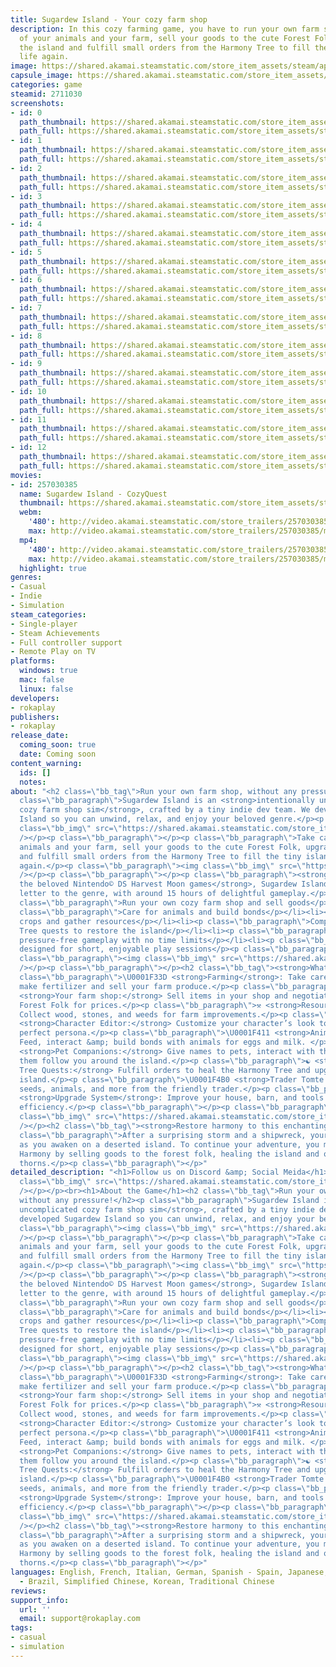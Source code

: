 ```yaml
---
title: Sugardew Island - Your cozy farm shop
description: In this cozy farming game, you have to run your own farm shop. Take care
  of your animals and your farm, sell your goods to the cute Forest Folk, upgrade
  the island and fulfill small orders from the Harmony Tree to fill the island with
  life again.
image: https://shared.akamai.steamstatic.com/store_item_assets/steam/apps/2711030/header.jpg?t=1732291719
capsule_image: https://shared.akamai.steamstatic.com/store_item_assets/steam/apps/2711030/capsule_231x87.jpg?t=1732291719
categories: game
steamid: 2711030
screenshots:
- id: 0
  path_thumbnail: https://shared.akamai.steamstatic.com/store_item_assets/steam/apps/2711030/ss_46c481a94cd0d2f2f7837737c22aa9e5957900dd.600x338.jpg?t=1732291719
  path_full: https://shared.akamai.steamstatic.com/store_item_assets/steam/apps/2711030/ss_46c481a94cd0d2f2f7837737c22aa9e5957900dd.1920x1080.jpg?t=1732291719
- id: 1
  path_thumbnail: https://shared.akamai.steamstatic.com/store_item_assets/steam/apps/2711030/ss_a79ef9517486b40687acc2616d7e78ad307569ec.600x338.jpg?t=1732291719
  path_full: https://shared.akamai.steamstatic.com/store_item_assets/steam/apps/2711030/ss_a79ef9517486b40687acc2616d7e78ad307569ec.1920x1080.jpg?t=1732291719
- id: 2
  path_thumbnail: https://shared.akamai.steamstatic.com/store_item_assets/steam/apps/2711030/ss_34c748440a909656326d3bb671ae98f2e73dfcc5.600x338.jpg?t=1732291719
  path_full: https://shared.akamai.steamstatic.com/store_item_assets/steam/apps/2711030/ss_34c748440a909656326d3bb671ae98f2e73dfcc5.1920x1080.jpg?t=1732291719
- id: 3
  path_thumbnail: https://shared.akamai.steamstatic.com/store_item_assets/steam/apps/2711030/ss_cbccaca746fd76944cc2ad37fb94a1dd0fed8eeb.600x338.jpg?t=1732291719
  path_full: https://shared.akamai.steamstatic.com/store_item_assets/steam/apps/2711030/ss_cbccaca746fd76944cc2ad37fb94a1dd0fed8eeb.1920x1080.jpg?t=1732291719
- id: 4
  path_thumbnail: https://shared.akamai.steamstatic.com/store_item_assets/steam/apps/2711030/ss_ce4db7e9f95135ce17455e3f5b6f69f5372e37a6.600x338.jpg?t=1732291719
  path_full: https://shared.akamai.steamstatic.com/store_item_assets/steam/apps/2711030/ss_ce4db7e9f95135ce17455e3f5b6f69f5372e37a6.1920x1080.jpg?t=1732291719
- id: 5
  path_thumbnail: https://shared.akamai.steamstatic.com/store_item_assets/steam/apps/2711030/ss_a59c30bd94797c75e57e5457a45477f6c41c1316.600x338.jpg?t=1732291719
  path_full: https://shared.akamai.steamstatic.com/store_item_assets/steam/apps/2711030/ss_a59c30bd94797c75e57e5457a45477f6c41c1316.1920x1080.jpg?t=1732291719
- id: 6
  path_thumbnail: https://shared.akamai.steamstatic.com/store_item_assets/steam/apps/2711030/ss_fa29899ca39a89ad30ab873de4514c2be0a505aa.600x338.jpg?t=1732291719
  path_full: https://shared.akamai.steamstatic.com/store_item_assets/steam/apps/2711030/ss_fa29899ca39a89ad30ab873de4514c2be0a505aa.1920x1080.jpg?t=1732291719
- id: 7
  path_thumbnail: https://shared.akamai.steamstatic.com/store_item_assets/steam/apps/2711030/ss_34fe8719ef656db1e6404ef16775530f99e2e274.600x338.jpg?t=1732291719
  path_full: https://shared.akamai.steamstatic.com/store_item_assets/steam/apps/2711030/ss_34fe8719ef656db1e6404ef16775530f99e2e274.1920x1080.jpg?t=1732291719
- id: 8
  path_thumbnail: https://shared.akamai.steamstatic.com/store_item_assets/steam/apps/2711030/ss_43cbfadd873ace68b1379f595248cb37d16e96b2.600x338.jpg?t=1732291719
  path_full: https://shared.akamai.steamstatic.com/store_item_assets/steam/apps/2711030/ss_43cbfadd873ace68b1379f595248cb37d16e96b2.1920x1080.jpg?t=1732291719
- id: 9
  path_thumbnail: https://shared.akamai.steamstatic.com/store_item_assets/steam/apps/2711030/ss_cf34a0b9c354bb85f0130b2a80dabde0f3a66179.600x338.jpg?t=1732291719
  path_full: https://shared.akamai.steamstatic.com/store_item_assets/steam/apps/2711030/ss_cf34a0b9c354bb85f0130b2a80dabde0f3a66179.1920x1080.jpg?t=1732291719
- id: 10
  path_thumbnail: https://shared.akamai.steamstatic.com/store_item_assets/steam/apps/2711030/ss_945ad3055e455d9c604387b58490fd7727a6fadc.600x338.jpg?t=1732291719
  path_full: https://shared.akamai.steamstatic.com/store_item_assets/steam/apps/2711030/ss_945ad3055e455d9c604387b58490fd7727a6fadc.1920x1080.jpg?t=1732291719
- id: 11
  path_thumbnail: https://shared.akamai.steamstatic.com/store_item_assets/steam/apps/2711030/ss_dd53a64d50826c9d2c97b0f56c67023aed0e7b13.600x338.jpg?t=1732291719
  path_full: https://shared.akamai.steamstatic.com/store_item_assets/steam/apps/2711030/ss_dd53a64d50826c9d2c97b0f56c67023aed0e7b13.1920x1080.jpg?t=1732291719
- id: 12
  path_thumbnail: https://shared.akamai.steamstatic.com/store_item_assets/steam/apps/2711030/ss_742bf4351d5b3effc523042b5d07554fa13e1f3c.600x338.jpg?t=1732291719
  path_full: https://shared.akamai.steamstatic.com/store_item_assets/steam/apps/2711030/ss_742bf4351d5b3effc523042b5d07554fa13e1f3c.1920x1080.jpg?t=1732291719
movies:
- id: 257030385
  name: Sugardew Island - CozyQuest
  thumbnail: https://shared.akamai.steamstatic.com/store_item_assets/steam/apps/257030385/24946e81bdf4f40831da87d2c1a8eb5cb54984fb/movie_600x337.jpg?t=1731585363
  webm:
    '480': http://video.akamai.steamstatic.com/store_trailers/257030385/movie480_vp9.webm?t=1731585363
    max: http://video.akamai.steamstatic.com/store_trailers/257030385/movie_max_vp9.webm?t=1731585363
  mp4:
    '480': http://video.akamai.steamstatic.com/store_trailers/257030385/movie480.mp4?t=1731585363
    max: http://video.akamai.steamstatic.com/store_trailers/257030385/movie_max.mp4?t=1731585363
  highlight: true
genres:
- Casual
- Indie
- Simulation
steam_categories:
- Single-player
- Steam Achievements
- Full controller support
- Remote Play on TV
platforms:
  windows: true
  mac: false
  linux: false
developers:
- rokaplay
publishers:
- rokaplay
release_date:
  coming_soon: true
  date: Coming soon
content_warning:
  ids: []
  notes:
about: "<h2 class=\"bb_tag\">Run your own farm shop, without any pressure!</h2><p
  class=\"bb_paragraph\">Sugardew Island is an <strong>intentionally uncomplicated
  cozy farm shop sim</strong>, crafted by a tiny indie dev team. We developed Sugardew
  Island so you can unwind, relax, and enjoy your beloved genre.</p><p class=\"bb_paragraph\"><img
  class=\"bb_img\" src=\"https://shared.akamai.steamstatic.com/store_item_assets/steam/apps/2711030/extras/SDI_Supercut2.gif?t=1732291719\"
  /></p><p class=\"bb_paragraph\"></p><p class=\"bb_paragraph\">Take care of your
  animals and your farm, sell your goods to the cute Forest Folk, upgrade your farm
  and fulfill small orders from the Harmony Tree to fill the tiny island with life
  again.</p><p class=\"bb_paragraph\"><img class=\"bb_img\" src=\"https://shared.akamai.steamstatic.com/store_item_assets/steam/apps/2711030/extras/SDI_Keyfeatures.jpg?t=1732291719\"
  /></p><p class=\"bb_paragraph\"></p><p class=\"bb_paragraph\"><strong>Inspired by
  the beloved Nintendo© DS Harvest Moon games</strong>, Sugardew Island is our love
  letter to the genre, with around 15 hours of delightful gameplay.</p><ul class=\"bb_ul\"><li><p
  class=\"bb_paragraph\">Run your own cozy farm shop and sell goods</p></li><li><p
  class=\"bb_paragraph\">Care for animals and build bonds</p></li><li><p class=\"bb_paragraph\">Grow
  crops and gather resources</p></li><li><p class=\"bb_paragraph\">Complete Harmony
  Tree quests to restore the island</p></li><li><p class=\"bb_paragraph\">Relaxing,
  pressure-free gameplay with no time limits</p></li><li><p class=\"bb_paragraph\">Also
  designed for short, enjoyable play sessions</p><p class=\"bb_paragraph\"></p></li></ul><p
  class=\"bb_paragraph\"><img class=\"bb_img\" src=\"https://shared.akamai.steamstatic.com/store_item_assets/steam/apps/2711030/extras/SDI_Shop5.gif?t=1732291719\"
  /></p><p class=\"bb_paragraph\"></p><h2 class=\"bb_tag\"><strong>What can you expect?</strong></h2><p
  class=\"bb_paragraph\">\U0001F33D <strong>Farming</strong>: Take care of your plants,
  make fertilizer and sell your farm produce.</p><p class=\"bb_paragraph\">\U0001F6D2
  <strong>Your farm shop:</strong> Sell items in your shop and negotiate with the
  Forest Folk for prices.</p><p class=\"bb_paragraph\">⚒️ <strong>Resource Gathering:</strong>
  Collect wood, stones, and weeds for farm improvements.</p><p class=\"bb_paragraph\">\U0001F9D1‍\U0001F3A8
  <strong>Character Editor:</strong> Customize your character’s look to create your
  perfect persona.</p><p class=\"bb_paragraph\">\U0001F411 <strong>Animals:</strong>
  Feed, interact &amp; build bonds with animals for eggs and milk. </p><p class=\"bb_paragraph\">\U0001F408
  <strong>Pet Companions:</strong> Give names to pets, interact with them, and let
  them follow you around the island.</p><p class=\"bb_paragraph\">☯️ <strong>Harmony
  Tree Quests:</strong> Fulfill orders to heal the Harmony Tree and upgrade the small
  island.</p><p class=\"bb_paragraph\">\U0001F4B0 <strong>Trader Tomte:</strong> Purchase
  seeds, animals, and more from the friendly trader.</p><p class=\"bb_paragraph\">\U0001F477\U0001F3FD‍♂️
  <strong>Upgrade System</strong>: Improve your house, barn, and tools to enhance
  efficiency.</p><p class=\"bb_paragraph\"></p><p class=\"bb_paragraph\"></p><p class=\"bb_paragraph\"><img
  class=\"bb_img\" src=\"https://shared.akamai.steamstatic.com/store_item_assets/steam/apps/2711030/extras/SDI_farm1.gif?t=1732291719\"
  /></p><h2 class=\"bb_tag\"><strong>Restore harmony to this enchanting world!</strong></h2><p
  class=\"bb_paragraph\">After a surprising storm and a shipwreck, your journey begins
  as you awaken on a deserted island. To continue your adventure, you must collect
  Harmony by selling goods to the forest folk, healing the island and overcoming the
  thorns.</p><p class=\"bb_paragraph\"></p>"
detailed_description: "<h1>Follow us on Discord &amp; Social Meida</h1><p><p class=\"bb_paragraph\"><img
  class=\"bb_img\" src=\"https://shared.akamai.steamstatic.com/store_item_assets/steam/apps/2711030/extras/SDI_Linktree_Image.jpg?t=1732291719\"
  /></p></p><br><h1>About the Game</h1><h2 class=\"bb_tag\">Run your own farm shop,
  without any pressure!</h2><p class=\"bb_paragraph\">Sugardew Island is an <strong>intentionally
  uncomplicated cozy farm shop sim</strong>, crafted by a tiny indie dev team. We
  developed Sugardew Island so you can unwind, relax, and enjoy your beloved genre.</p><p
  class=\"bb_paragraph\"><img class=\"bb_img\" src=\"https://shared.akamai.steamstatic.com/store_item_assets/steam/apps/2711030/extras/SDI_Supercut2.gif?t=1732291719\"
  /></p><p class=\"bb_paragraph\"></p><p class=\"bb_paragraph\">Take care of your
  animals and your farm, sell your goods to the cute Forest Folk, upgrade your farm
  and fulfill small orders from the Harmony Tree to fill the tiny island with life
  again.</p><p class=\"bb_paragraph\"><img class=\"bb_img\" src=\"https://shared.akamai.steamstatic.com/store_item_assets/steam/apps/2711030/extras/SDI_Keyfeatures.jpg?t=1732291719\"
  /></p><p class=\"bb_paragraph\"></p><p class=\"bb_paragraph\"><strong>Inspired by
  the beloved Nintendo© DS Harvest Moon games</strong>, Sugardew Island is our love
  letter to the genre, with around 15 hours of delightful gameplay.</p><ul class=\"bb_ul\"><li><p
  class=\"bb_paragraph\">Run your own cozy farm shop and sell goods</p></li><li><p
  class=\"bb_paragraph\">Care for animals and build bonds</p></li><li><p class=\"bb_paragraph\">Grow
  crops and gather resources</p></li><li><p class=\"bb_paragraph\">Complete Harmony
  Tree quests to restore the island</p></li><li><p class=\"bb_paragraph\">Relaxing,
  pressure-free gameplay with no time limits</p></li><li><p class=\"bb_paragraph\">Also
  designed for short, enjoyable play sessions</p><p class=\"bb_paragraph\"></p></li></ul><p
  class=\"bb_paragraph\"><img class=\"bb_img\" src=\"https://shared.akamai.steamstatic.com/store_item_assets/steam/apps/2711030/extras/SDI_Shop5.gif?t=1732291719\"
  /></p><p class=\"bb_paragraph\"></p><h2 class=\"bb_tag\"><strong>What can you expect?</strong></h2><p
  class=\"bb_paragraph\">\U0001F33D <strong>Farming</strong>: Take care of your plants,
  make fertilizer and sell your farm produce.</p><p class=\"bb_paragraph\">\U0001F6D2
  <strong>Your farm shop:</strong> Sell items in your shop and negotiate with the
  Forest Folk for prices.</p><p class=\"bb_paragraph\">⚒️ <strong>Resource Gathering:</strong>
  Collect wood, stones, and weeds for farm improvements.</p><p class=\"bb_paragraph\">\U0001F9D1‍\U0001F3A8
  <strong>Character Editor:</strong> Customize your character’s look to create your
  perfect persona.</p><p class=\"bb_paragraph\">\U0001F411 <strong>Animals:</strong>
  Feed, interact &amp; build bonds with animals for eggs and milk. </p><p class=\"bb_paragraph\">\U0001F408
  <strong>Pet Companions:</strong> Give names to pets, interact with them, and let
  them follow you around the island.</p><p class=\"bb_paragraph\">☯️ <strong>Harmony
  Tree Quests:</strong> Fulfill orders to heal the Harmony Tree and upgrade the small
  island.</p><p class=\"bb_paragraph\">\U0001F4B0 <strong>Trader Tomte:</strong> Purchase
  seeds, animals, and more from the friendly trader.</p><p class=\"bb_paragraph\">\U0001F477\U0001F3FD‍♂️
  <strong>Upgrade System</strong>: Improve your house, barn, and tools to enhance
  efficiency.</p><p class=\"bb_paragraph\"></p><p class=\"bb_paragraph\"></p><p class=\"bb_paragraph\"><img
  class=\"bb_img\" src=\"https://shared.akamai.steamstatic.com/store_item_assets/steam/apps/2711030/extras/SDI_farm1.gif?t=1732291719\"
  /></p><h2 class=\"bb_tag\"><strong>Restore harmony to this enchanting world!</strong></h2><p
  class=\"bb_paragraph\">After a surprising storm and a shipwreck, your journey begins
  as you awaken on a deserted island. To continue your adventure, you must collect
  Harmony by selling goods to the forest folk, healing the island and overcoming the
  thorns.</p><p class=\"bb_paragraph\"></p>"
languages: English, French, Italian, German, Spanish - Spain, Japanese, Portuguese
  - Brazil, Simplified Chinese, Korean, Traditional Chinese
reviews:
support_info:
  url: ''
  email: support@rokaplay.com
tags:
- casual
- simulation
---
```


